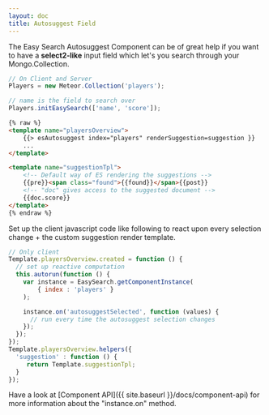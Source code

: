 ```yaml
---
layout: doc
title: Autosuggest Field
---
```


The Easy Search Autosuggest Component can be of great help if you want to have a **select2-like** input field which let's you search through your Mongo.Collection.

```javascript
// On Client and Server
Players = new Meteor.Collection('players');

// name is the field to search over
Players.initEasySearch(['name', 'score']);
```
```html
{% raw %}
<template name="playersOverview">
    {{> esAutosuggest index="players" renderSuggestion=suggestion }}
    ...
</template>

<template name="suggestionTpl">
    <!-- Default way of ES rendering the suggestions -->
    {{pre}}<span class="found">{{found}}</span>{{post}}
    <!-- "doc" gives access to the suggested document -->
    {{doc.score}}
</template>
{% endraw %}
```

Set up the client javascript code like following to react upon every selection change + the custom suggestion render template.

```javascript
// Only client
Template.playersOverview.created = function () {
  // set up reactive computation
  this.autorun(function () {
    var instance = EasySearch.getComponentInstance(
        { index : 'players' }
    );

    instance.on('autosuggestSelected', function (values) {
      // run every time the autosuggest selection changes
    });
  });
});
Template.playersOverview.helpers({
  'suggestion' : function () {
     return Template.suggestionTpl;
  }
});
```

Have a look at [Component API]({{ site.baseurl }}/docs/component-api) for more information about the "instance.on" method.
